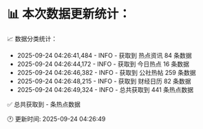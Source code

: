 📊 本次数据更新统计：
==========================

📈 数据分类统计：
- 2025-09-24 04:26:41,484 - INFO - 获取到 热点资讯 84 条数据
- 2025-09-24 04:26:44,172 - INFO - 获取到 今日热点 16 条数据
- 2025-09-24 04:26:46,382 - INFO - 获取到 公社热帖 259 条数据
- 2025-09-24 04:26:48,215 - INFO - 获取到 财经日历 82 条数据
- 2025-09-24 04:26:49,324 - INFO - 总共获取到 441 条热点数据

✅ 总共获取到 - 条热点数据

🕐 更新时间: 2025-09-24 04:26:49

